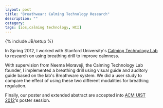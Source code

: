 ```yaml
---
layout: post
title: "Breathwear: Calming Technology Research"
description: ""
category: 
tags: [ios,calming technology, HCI]
---
```

{% include JB/setup %}

In Spring 2012, I worked with Stanford University's [Calming Technology Lab](http://calmingtechnology.org/) to research on using breathing drill to improve calmness.  

With supervision from Neema Moraveji, the Calming Technology Lab founder, I implemented a breathing drill using visual guide and auditory guide based on the lab's Breathware system.  We did a user study to compare the effect of using these two different modalities for breathing regulation. 

Finally, our poster and extended abstract are accepted into [ACM UIST 2012](http://www.acm.org/uist/uist2012/)'s poster session. 